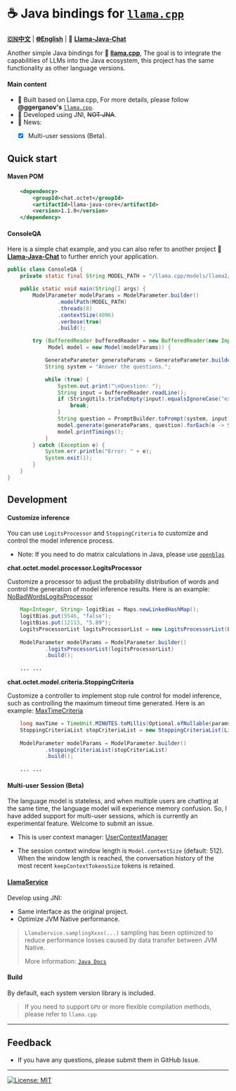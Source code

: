 # ☕️ Java bindings for [`llama.cpp`](https://github.com/ggerganov/llama.cpp)

[**🇨🇳中文**](./README.Zh_CN.md) | [**🌐English**](./README.md) | 🤖 [**Llama-Java-Chat**](https://github.com/eoctet/llama-java-chat.git)

Another simple Java bindings for 🦙 [**llama.cpp**](https://github.com/ggerganov/llama.cpp), The goal is to integrate the capabilities of LLMs into the Java ecosystem, this project has the same functionality as other language versions.

#### Main content
- 🚀 Built based on Llama.cpp, For more details, please follow **@ggerganov's** [`llama.cpp`](https://github.com/ggerganov/llama.cpp).
- 🚀 Developed using JNI, ~~NOT JNA~~.
- 🚀 News:
  - [X] Multi-user sessions (Beta).


## Quick start

#### Maven POM

```xml
    <dependency>
        <groupId>chat.octet</groupId>
        <artifactId>llama-java-core</artifactId>
        <version>1.1.0</version>
    </dependency>
```

#### ConsoleQA

Here is a simple chat example, and you can also refer to another project 🤖️ [**Llama-Java-Chat**](https://github.com/eoctet/llama-java-chat.git) to further enrich your application.

```java
public class ConsoleQA {
    private static final String MODEL_PATH = "/llama.cpp/models/llama2/ggml-model-7b-q6_k.gguf";

    public static void main(String[] args) {
        ModelParameter modelParams = ModelParameter.builder()
                .modelPath(MODEL_PATH)
                .threads(8)
                .contextSize(4096)
                .verbose(true)
                .build();

        try (BufferedReader bufferedReader = new BufferedReader(new InputStreamReader(System.in, StandardCharsets.UTF_8));
             Model model = new Model(modelParams)) {

            GenerateParameter generateParams = GenerateParameter.builder().build();
            String system = "Answer the questions.";

            while (true) {
                System.out.print("\nQuestion: ");
                String input = bufferedReader.readLine();
                if (StringUtils.trimToEmpty(input).equalsIgnoreCase("exit")) {
                    break;
                }
                String question = PromptBuilder.toPrompt(system, input);
                model.generate(generateParams, question).forEach(e -> System.out.print(e.getText()));
                model.printTimings();
            }
        } catch (Exception e) {
            System.err.println("Error: " + e);
            System.exit(1);
        }
    }
}
```

## Development

#### Customize inference

You can use `LogitsProcessor` and `StoppingCriteria` to customize and control the model inference process.

- Note: If you need to do matrix calculations in Java, please use [`openblas`](https://github.com/bytedeco/javacpp-presets/tree/master/openblas)

**chat.octet.model.processor.LogitsProcessor**

Customize a processor to adjust the probability distribution of words and control the generation of model inference results. Here is an example: [NoBadWordsLogitsProcessor](src%2Fmain%2Fjava%2Fchat%2Foctet%2Fmodel%2Fprocessor%2Fimpl%2FNoBadWordsLogitsProcessor.java)

```java
    Map<Integer, String> logitBias = Maps.newLinkedHashMap();
    logitBias.put(5546, "false");
    logitBias.put(12113, "5.89");
    LogitsProcessorList logitsProcessorList = new LogitsProcessorList(Lists.newArrayList(new CustomBiasLogitsProcessor(logitBias, model.getVocabSize())));
    
    ModelParameter modelParams = ModelParameter.builder()
            .logitsProcessorList(logitsProcessorList)
            .build();
    
    ... ...

```

**chat.octet.model.criteria.StoppingCriteria**

Customize a controller to implement stop rule control for model inference, such as controlling the maximum timeout time generated. Here is an example: [MaxTimeCriteria](src%2Fmain%2Fjava%2Fchat%2Foctet%2Fmodel%2Fcriteria%2Fimpl%2FMaxTimeCriteria.java)

```java
    long maxTime = TimeUnit.MINUTES.toMillis(Optional.ofNullable(params.getTimeout()).orElse(10L));
    StoppingCriteriaList stopCriteriaList = new StoppingCriteriaList(Lists.newArrayList(new MaxTimeCriteria(maxTime)));
    
    ModelParameter modelParams = ModelParameter.builder()
            .stoppingCriteriaList(stopCriteriaList)
            .build();
    
    ... ...

```

#### Multi-user Session (Beta)

The language model is stateless, and when multiple users are chatting at the same time, the language model will experience memory confusion.
So, I have added support for multi-user sessions, which is currently an experimental feature. Welcome to submit an issue.

- This is user context manager: [UserContextManager](src%2Fmain%2Fjava%2Fchat%2Foctet%2Fmodel%2FUserContextManager.java) 

- The session context window length is `Model.contextSize` (default: 512). When the window length is reached, the conversation history of the most recent `keepContextTokensSize` tokens is retained.

#### [LlamaService](src%2Fmain%2Fjava%2Fchat%2Foctet%2Fmodel%2FLlamaService.java)

Develop using JNI:

- Same interface as the original project.
- Optimize JVM Native performance.

> `LlamaService.samplingXxxx(...)` sampling has been optimized to reduce performance losses caused by data transfer between JVM Native.
>
>
> More information: [`Java Docs`](docs/API.md)

#### Build

By default, each system version library is included.

> If you need to support `GPU` or more flexible compilation methods, please refer to `llama.cpp`


----


## Feedback

- If you have any questions, please submit them in GitHub Issue.

----

[![License: MIT](https://img.shields.io/badge/license-MIT-blue.svg)](https://opensource.org/licenses/MIT)
